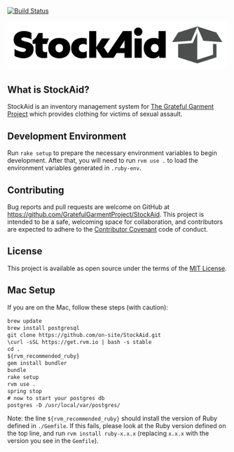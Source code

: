 [![Build Status](https://travis-ci.org/on-site/StockAid.svg?branch=master)](https://travis-ci.org/on-site/StockAid)

![StockAid Logo](StockAidSlim.png)

## What is StockAid?

StockAid is an inventory management system for [The Grateful Garment Project](https://gratefulgarment.org)
which provides clothing for victims of sexual assault.

## Development Environment


Run `rake setup` to prepare the necessary environment variables to begin
development. After that, you will need to run `rvm use .` to load the
environment variables generated in `.ruby-env`.

## Contributing

Bug reports and pull requests are welcome on GitHub at
https://github.com/GratefulGarmentProject/StockAid. This project is intended to be a safe,
welcoming space for collaboration, and contributors are expected to adhere to
the [Contributor Covenant](CODE_OF_CONDUCT.md) code of conduct.

## License

This project is available as open source under the terms of the
[MIT License](http://opensource.org/licenses/MIT).

## Mac Setup

If you are on the Mac, follow these steps (with caution):

```
brew update
brew install postgresql
git clone https://github.com/on-site/StockAid.git
\curl -sSL https://get.rvm.io | bash -s stable
cd .
${rvm_recommended_ruby}
gem install bundler
bundle
rake setup
rvm use .
spring stop
# now to start your postgres db
postgres -D /usr/local/var/postgres/
```

Note: the line `${rvm_recommended_ruby}` should install the version of Ruby
defined in `./Gemfile`. If this fails, please look at the Ruby version defined
on the top line, and run `rvm install ruby-x.x.x` (replacing `x.x.x` with the
version you see in the `Gemfile`).
